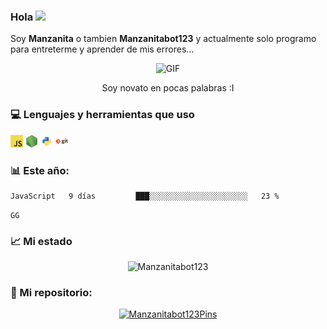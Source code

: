 ### Hola <img src="https://media.giphy.com/media/hvRJCLFzcasrR4ia7z/giphy.gif" width="25px">

Soy **Manzanita** o tambien **Manzanitabot123** y actualmente solo programo para entreterme y aprender de mis errores...

<p align="center"> 
<img alt="GIF" src="https://pa1.narvii.com/6050/35920a1f7d66d1514ea7bba9ced36422db181d42_hq.gif" width="500" height="320" />
<p align="center">   
Soy novato en pocas palabras :I

### 💻 Lenguajes y herramientas que uso  

<code><img height="20" src="https://raw.githubusercontent.com/github/explore/80688e429a7d4ef2fca1e82350fe8e3517d3494d/topics/javascript/javascript.png"></code>
<code><img height="20" src="https://raw.githubusercontent.com/github/explore/80688e429a7d4ef2fca1e82350fe8e3517d3494d/topics/nodejs/nodejs.png"></code>
<code><img height="20" src="https://raw.githubusercontent.com/github/explore/80688e429a7d4ef2fca1e82350fe8e3517d3494d/topics/python/python.png"></code>
<code><img height="20" src="https://raw.githubusercontent.com/github/explore/80688e429a7d4ef2fca1e82350fe8e3517d3494d/topics/git/git.png"></code>

### 📊 Este año:
<!--START_SECTION:waka-->
```text
JavaScript   9 días         ███░░░░░░░░░░░░░░░░░░░░░░   23 % 
```
<!--END_SECTION:waka-->

`GG`
<!-- TODO-IST:END -->


### 📈 Mi estado

<p align="center"> <img src="https://github-readme-stats.vercel.app/api?username=Manzanitabot123&show_icons=true&theme=gotham" alt="Manzanitabot123" />
 

### 🤖 Mi repositorio:
<p align="center">
<a href="https://github.com/Manzanitabot123/AnimeFLV_DiscordBOT" target="_blank">
<img class =“right” title="Comercio" src="https://github-readme-stats.vercel.app/api/pin/?username=Manzanitabot123&repo=AnimeFLV_DiscordBOT&theme=gotham" alt="Manzanitabot123Pins">
